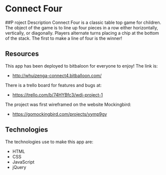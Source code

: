 # Connect Four

##P roject Description
Connect Four is a classic table top game for children. The object of the game is to line up four pieces in a row either horizontally, vertically, or diagonally. Players alternate turns placing a chip at the bottom of the stack. The first to make a line of four is the winner!


## Resources
This app has been deployed to bitbaloon for everyone to enjoy! The link is:
* http://whuizenga-connect4.bitballoon.com/

There is a trello board for features and bugs at:

* https://trello.com/b/74HYBfc3/wdi-project-1

The project was first wireframed on the website Mockingbird:

* https://gomockingbird.com/projects/yymp9gy

## Technologies
The technologies use to make this app are:

* HTML
* CSS
* JavaScript
* jQuery